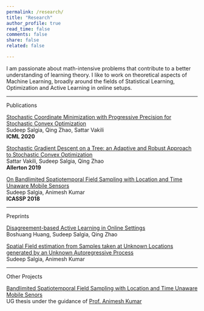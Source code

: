 ```yaml
---
permalink: /research/
title: "Research"
author_profile: true
read_time: false
comments: false
share: false
related: false

---
```


I am passionate about math-intensive problems that contribute to a better understanding of learning theory. I like to work on theoretical aspects of Machine Learning, broadly around the fields of Statistical Learning, Optimization and Active Learning in online setups.  

---

Publications

[Stochastic Coordinate Minimization with Progressive Precision for Stochastic Convex Optimization](https://arxiv.org/abs/2003.05482)   
Sudeep Salgia, Qing Zhao, Sattar Vakili   
**ICML 2020**   

[Stochastic Gradient Descent on a Tree: an Adaptive and Robust Approach to Stochastic Convex Optimization](https://arxiv.org/abs/2003.05482)   
Sattar Vakili, Sudeep Salgia, Qing Zhao      
**Allerton 2019**   

[On Bandlimited Spatiotemporal Field Sampling with Location and Time Unaware Mobile Sensors](https://arxiv.org/abs/1710.09454)   
Sudeep Salgia, Animesh Kumar    
**ICASSP 2018**   

---

Preprints

[Disagreement-based Active Learning in Online Settings](https://arxiv.org/abs/1904.09056)   
Boshuang Huang, Sudeep Salgia, Qing Zhao

[Spatial Field estimation from Samples taken at Unknown Locations generated by an Unknown Autoregressive Process](https://arxiv.org/abs/1710.09451)  
Sudeep Salgia, Animesh Kumar

--- 

Other Projects

[Bandlimited Spatiotemporal Field Sampling with Location and Time Unaware Mobile Senors](https://sudeepsalgia.github.io/_files/UG_thesis_Sudeep_Salgia.pdf)  
UG thesis under the guidance of [Prof. Animesh Kumar](https://www.ee.iitb.ac.in/~animesh/)


